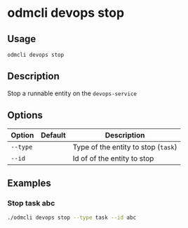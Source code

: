 # odmcli devops stop

## Usage

`odmcli devops stop`

## Description

Stop a runnable entity on the `devops-service`

## Options

Option|Default|Description
-------|----------|-------
`--type`||Type of the entity to stop (`task`)
`--id`||Id of of the entity to stop

## Examples

### Stop task abc
```bash
./odmcli devops stop --type task --id abc
```



